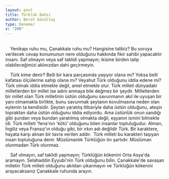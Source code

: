 ```yaml
---
layout: post
title: Türklük Bahsi
author: Berat Gönültaş
type: Deneme/
x: "200"
---
```

<br/>
&nbsp;&nbsp;&nbsp;&nbsp;Yenikapı ruhu mu, Çanakkale ruhu mu? Hangisine talibiz? Bu soruya verilecek cevap konumunun nere olduğunu hakkında fikir sahibi yapacaktır insanı. Saf olmayın veya saf taklidi yapmayın; ikisine birden talip olabileceğimizi aklınızdan dahi geçirmeyin.

&nbsp;&nbsp;&nbsp;&nbsp;Türk kime denir? Belli bir kara parçasında yaşıyor olana mı? Yoksa belli kafatası ölçülerine sahip olana mı? Veyahut Türk olduğunu iddia edene mi? Türk olmak iddia etmekle değil, amel etmekle olur. Türk milleti dünyadaki milletlerden bir millet ise adını anmaya bile değmez bir şeydir. Milletlerden bir millet olan Türk milletinin üstün olduğunu savunmanın akıl ile uyuşan bir yanı olmamakla birlikte, bunu savunmak şeytanın kovulmasına neden olan eylemin ta kendisidir. Şeytan yaratılış itibariyle daha üstün olduğunu, ateşin topraktan daha üstün olduğunu iddia ediyordu. Ama üstünlük onun sandığı gibi şundan veya bundan yaratılmış olmakta değil, eşyanın ismini bilmekte idi. Türk milleti 'fena'nın 'kötü' olduğunu bilen insanlar topluluğudur. Alman, İngiliz veya Fransız'ın olduğu gibi, bir ırkın adı değildir Türk. Bir karaktere,  hayata karşı alınan bir tavra verilen addır.  Türk milleti bu karakteri taşıyan insan topluluğuna denir. Müslümanlık Türklüğün ön şartıdır. Müslüman olunmadan Türk olunmaz.

&nbsp;&nbsp;&nbsp;&nbsp;Saf olmayın, saf taklidi yapmayın; Türklüğün kökenini Orta Asya'da aramayın. Selahaddin Eyyubi'nin Türk olduğunu bilin. Çanakkale'de savaşan milletin Türk milleti olduğunu akıldan çıkarmayın ve Türklüğün kökenini arayacaksanız Çanakkale ruhunda arayın.
